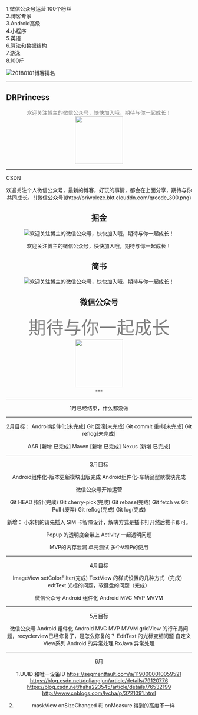 
1.微信公众号运营 100个粉丝  
2.博客专家  
3.Android高级  
4.小程序  
5.英语  
6.算法和数据结构  
7.游泳  
8.100斤  

![20180101博客排名](http://oriwplcze.bkt.clouddn.com/19280736c6597a167d908e42078843e0.png)

---

DRPrincess
---
<center>
<font color=gray>欢迎关注博主的微信公众号，快快加入哦，期待与你一起成长！</font>
<img src="http://oriwplcze.bkt.clouddn.com/qrcode_130.png" width="130" height="130" />
</center>

---

CSDN
<div align=center>
欢迎关注个人微信公众号，最新的博客，好玩的事情，都会在上面分享，期待与你共同成长。
![微信公众号](http://oriwplcze.bkt.clouddn.com/qrcode_300.png)


掘金
---
![欢迎关注博主的微信公众号，快快加入哦，期待与你一起成长！](https://user-gold-cdn.xitu.io/2018/7/5/1646a00f8b71d858?w=130&h=130&f=png&s=15229)

 <div align=center>
欢迎关注博主的微信公众号，快快加入哦，期待与你一起成长！


简书
---

![欢迎关注博主的微信公众号，快快加入哦，期待与你一起成长！](http://oriwplcze.bkt.clouddn.com/qrcode_130.png)



微信公众号
---

<center>
<font color=gray size=10>期待与你一起成长</font>
<img src="http://oriwplcze.bkt.clouddn.com/qrcode_130.png" width="130" height="130" />
</center>
---




---------
1月已经结束，什么都没做

---------

2月目标：
Android组件化[未完成]
Git 回滚[未完成]
Git commit 重排[未完成]
Git reflog[未完成]

AAR [新增 已完成]
Maven [新增  已完成]
Nexus [新增  已完成]

---------

3月目标

Android组件化-版本更新模块出版完成
Android组件化-车辆品型款模块完成

微信公众号开始运营

Git HEAD 指针(完成)
Git cherry-pick(完成)
Git rebase(完成)
Git fetch vs Git Pull (废弃)
Git reflog(完成)
Git log(完成)

新增：
小米机的请先插入 SIM 卡智障设计，解决方式是插卡打开然后拔卡即可。

Popup 的透明度会带上 Activity 一起透明问题

MVP的内存泄漏
单元测试
多个V和P的使用




---------

4月目标

ImageView setColorFilter(完成)
TextView 的样式设置的几种方式（完成）
edtText 光标的问题，软键盘的问题（完成）

微信公众号
Android 组件化
Android MVC MVP MVVM




---------

5月目标

微信公众号
Android 组件化
Android MVC MVP MVVM
gridView 的行布局问题，recyclerview已经修复了，是怎么修复的？
EditText 的光标变细问题
自定义View系列
Android 的异常处理
RxJava 异常处理

---------

6月

1.UUID 和唯一设备ID
https://segmentfault.com/a/1190000010059521
https://blog.csdn.net/dqliangjun/article/details/79120776
https://blog.csdn.net/haha223545/article/details/76532199
http://www.cnblogs.com/lvcha/p/3721091.html

2. maskView onSizeChanged 和 onMeasure 得到的高度不一样
